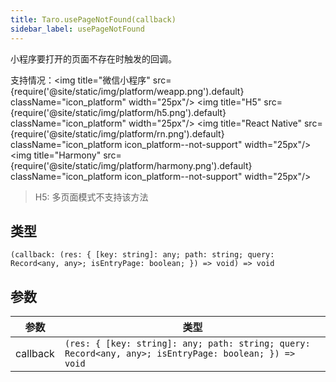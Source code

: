 ```yaml
---
title: Taro.usePageNotFound(callback)
sidebar_label: usePageNotFound
---
```


小程序要打开的页面不存在时触发的回调。

支持情况：<img title="微信小程序" src={require('@site/static/img/platform/weapp.png').default} className="icon_platform" width="25px"/> <img title="H5" src={require('@site/static/img/platform/h5.png').default} className="icon_platform" width="25px"/> <img title="React Native" src={require('@site/static/img/platform/rn.png').default} className="icon_platform icon_platform--not-support" width="25px"/> <img title="Harmony" src={require('@site/static/img/platform/harmony.png').default} className="icon_platform icon_platform--not-support" width="25px"/>

> H5: 多页面模式不支持该方法

## 类型

```tsx
(callback: (res: { [key: string]: any; path: string; query: Record<any, any>; isEntryPage: boolean; }) => void) => void
```

## 参数

| 参数 | 类型 |
| --- | --- |
| callback | `(res: { [key: string]: any; path: string; query: Record<any, any>; isEntryPage: boolean; }) => void` |
